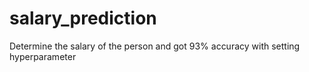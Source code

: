 # salary_prediction
Determine the salary of the person and got 93% accuracy with setting hyperparameter
